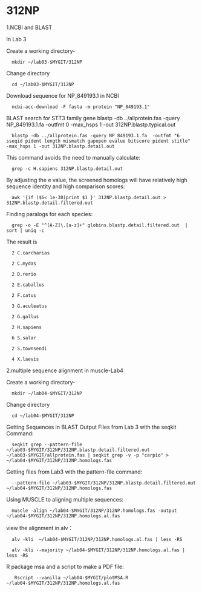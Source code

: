 # 312NP
1.NCBI and BLAST

In Lab 3

Create a working directory-

      mkdir ~/lab03-$MYGIT/312NP

Change directory

      cd ~/lab03-$MYGIT/312NP

Download sequence for NP_849193.1 in NCBI

      ncbi-acc-download -F fasta -m protein "NP_849193.1"

BLAST search for STT3 family gene 
      blastp -db ../allprotein.fas -query NP_849193.1.fa -outfmt 0 -max_hsps 1 -out 312NP.blastp.typical.out

      blastp -db ../allprotein.fas -query NP_849193.1.fa  -outfmt "6 sseqid pident length mismatch gapopen evalue bitscore pident stitle"  -max_hsps 1 -out 312NP.blastp.detail.out

This command avoids the need to manually calculate:

      grep -c H.sapiens 312NP.blastp.detail.out

By adjusting the e value, the screened homologs will have relatively high sequence identity and high comparison scores:

      awk '{if ($6< 1e-30)print $1 }' 312NP.blastp.detail.out > 312NP.blastp.detail.filtered.out

Finding paralogs for each species:

      grep -o -E "^[A-Z]\.[a-z]+" globins.blastp.detail.filtered.out  | sort | uniq -c

The result is 

      2 C.carcharias

      2 C.mydas

      2 D.rerio

      2 E.caballus

      2 F.catus

      3 G.aculeatus

      2 G.gallus

      2 H.sapiens

      6 S.salar

      2 S.townsendi

      4 X.laevis

2.multiple sequence alignment in muscle-Lab4 

Create a working directory-

      mkdir ~/lab04-$MYGIT/312NP

Change directory

      cd ~/lab04-$MYGIT/312NP

Getting Sequences in BLAST Output Files from Lab 3 with the seqkit Command:

      seqkit grep --pattern-file ~/lab03-$MYGIT/312NP/312NP.blastp.detail.filtered.out ~/lab03-$MYGIT/allprotein.fas | seqkit grep -v -p "carpio" > ~/lab04-$MYGIT/312NP/312NP.homologs.fas

Getting files from Lab3 with the pattern-file command:

      --pattern-file ~/lab03-$MYGIT/312NP/312NP.blastp.detail.filtered.out ~/lab04-$MYGIT/312NP/312NP.homologs.fas

 Using MUSCLE to aligning multiple sequences:

      muscle -align ~/lab04-$MYGIT/312NP/312NP.homologs.fas -output ~/lab04-$MYGIT/312NP/312NP.homologs.al.fas

view the alignment in alv：

      alv -kli  ~/lab04-$MYGIT/312NP/312NP.homologs.al.fas | less -RS

      alv -kli --majority ~/lab04-$MYGIT/312NP/312NP.homologs.al.fas | less -RS

R package msa and a script to make a PDF file:

       Rscript --vanilla ~/lab04-$MYGIT/plotMSA.R  ~/lab04-$MYGIT/312NP/312NP.homologs.al.fas

 





